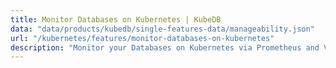 ```yaml
---
title: Monitor Databases on Kubernetes | KubeDB
data: "data/products/kubedb/single-features-data/manageability.json"
url: "/kubernetes/features/monitor-databases-on-kubernetes"
description: "Monitor your Databases on Kubernetes via Prometheus and Visualize key operational metrics of your Database using Grafana Dashboard."
---
```

